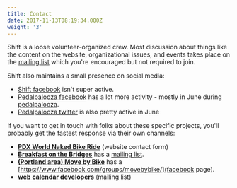 ```yaml
---
title: Contact
date: 2017-11-13T08:19:34.000Z
weight: '3'
---
```


Shift is a loose volunteer-organized crew.  Most discussion about things like the content on the website, organizational issues, and events takes place on the [mailing list](https://lists.riseup.net/www/info/shift) which you're encouraged but not required to join.  

Shift also maintains a small presence on social media:

- [Shift facebook](https://www.facebook.com/shift2bikes/) isn't super active.
- [Pedalpalooza facebook](https://www.facebook.com/pedalpalooza/) has a lot more activity - mostly in June during [pedalpalooza](/pages/pedalpalooza).
- [Pedalpalooza twitter](https://twitter.com/pedalpalooza) is also pretty active in June


If you want to get in touch with folks about these specific projects, you'll probably get the fastest response via their own channels:

- **[PDX World Naked Bike Ride](https://pdxwnbr.org/contact/)** (website contact form)
- **[Breakfast on the Bridges](/pages/bonb)** has a [mailing list](mailto:bonb@lists.riseup.net).
- **[(Portland area) Move by Bike](/pages/mxb)** has a [https://www.facebook.com/groups/movebybike/](facebook page).
- **[web calendar developers](shift_hackathon@googlegroups.com)** (mailing list)

